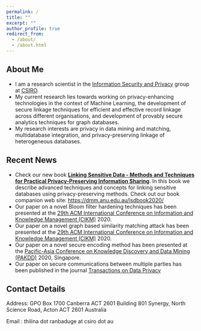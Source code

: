 ```yaml
---
permalink: /
title: ""
excerpt: ""
author_profile: true
redirect_from: 
  - /about/
  - /about.html
---
```

<h2> About Me</h2>
<ul>
  <li>I am a research scientist in the <a href="https://research.csiro.au/isp/">Information Security and Privacy</a> group at <a href="https://www.csiro.au/">CSIRO</a>.</li>
  <li>My current research lies towards working on privacy-enhancing technologies in the context of Machine Learning, the development of secure linkage techniques for efficient and effective record linkage across different organisations, and development of provably secure analytics techniques for graph
databases.</li> 
<li>My research interests are privacy in data mining and matching, multidatabase integration, and privacy-preserving linkage of heterogeneous databases.</li>    
</ul>

<h2> Recent News</h2>

<ul>
    <li>Check our new book <b><a href="https://www.springer.com/gp/book/9783030597054">Linking Sensitive Data - Methods and Techniques for Practical Privacy-Preserving Information Sharing</a></b>. In this book we describe advanced techniques and concepts for linking sensitive databases using privacy-preserving methods. 
  Check out our book companion web site: <a href="https://dmm.anu.edu.au/lsdbook2020/">https://dmm.anu.edu.au/lsdbook2020/</a></li>
    <li>Our paper on a novel Bloom filter hardening techniques has been presented at the <a href="https://www.cikm2020.org/"> 29th ACM International Conference on Information and Knowledge Management (CIKM)</a> 2020. </li>
    <li>Our paper on a novel graph based similarity matching attack has been presented at the <a href="https://www.cikm2020.org/"> 29th ACM International Conference on Information and Knowledge Management (CIKM)</a> 2020. </li>
  <li>Our paper on a novel secure encoding method has been presented at the <a href="https://www.pakdd2020.org/"> Pacific-Asia Conference on Knowledge Discovery and Data Mining (PAKDD)</a> 2020, Singapore. </li>
  <li>Our paper on secure communications between multiple parties has been published in the journal <a href="http://www.tdp.cat/issues16/abs.a335a18.php">Transactions on Data Privacy</a> </li>  
</ul>


<h2> Contact Details </h2>

Address: GPO Box 1700 Canberra ACT 2601
         Building 801 Synergy, 
         North Science Road, 
         Acton  ACT 2601
         Australia
         
Email  : thilina dot ranbaduge at csiro dot au



